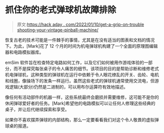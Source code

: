 # 抓住你的老式弹球机故障排除

> 原文:[https://hack aday . com/2022/01/10/get-a-grip-on-trouble shooting-your-vintage-pinball-machine/](https://hackaday.com/2022/01/10/get-a-grip-on-troubleshooting-your-vintage-pinball-machine/)

恢复古老的技术可能是一件棘手的事情，尤其是在没有适当的图表和文档的情况下。为此，[Mark]花了 12 个月的时间为机电弹球机构建了一个全面的原理图编辑器和电路模拟器库。

emSim 软件旨在检查特定电路如何工作，以及它们如何被用作游戏体验的一部分，而不是探究每张桌子的令人痛苦的细节。该项目的目的是帮助诊断和维修老式机电弹球机，这种类型的弹球机在运行中依赖于令人眼花缭乱的开关、齿轮、电机和线圈，像操场下的发条一样运行。虽然这些老式的弹球机通常使用交流电，但游戏逻辑(大部分)仍然是二进制的，可以用布尔运算符有效地描述。

像任何有活动部件的机器一样，这些系统最终会磨损并需要维修，这可能不是你的休闲弹球爱好者的任务。[Mark]希望他的电路模拟可以让任何人修理这些经典的桌子，并让后代继续探索和享受。

如果你不喜欢摆弄弹球的内部结构，那么一定要看看我们对这个令人敬畏的虚拟弹球桌的报道。